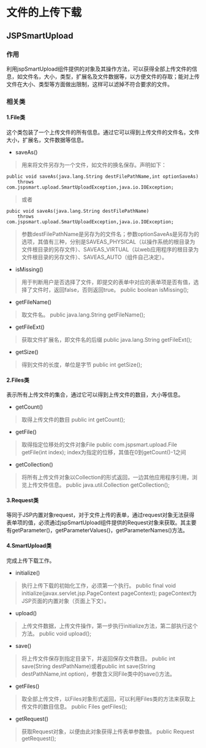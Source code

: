 文件的上传下载
====================
  JSPSmartUpload  
------------------
### 作用
  利用jspSmartUpload组件提供的对象及其操作方法，可以获得全部上传文件的信息，如文件名，大小，类型，扩展名及文件数据等，以方便文件的存取；能对上传文件在大小、类型等方面做出限制，这样可以滤掉不符合要求的文件。
### 相关类
#### 1.File类
  这个类包装了一个上传文件的所有信息。通过它可以得到上传文件的文件名，文件大小，扩展名，文件数据等信息。
  
* saveAs()
> 用来将文件另存为一个文件，如文件的换名保存。声明如下：

    public void saveAs(java.lang.String destFilePathName,int optionSaveAs)
        throws com.jspsmart.upload.SmartUploadException,java.io.IOException;

> 或者

    pubic void saveAs(java.lang.String destFilePathName)
        throws com.jspsmart.upload.SmartUploadException,java.io.IOException;

> 参数destFilePathName是另存为的文件名；参数optionSaveAs是另存为的选项，其值有三种，分别是SAVEAS_PHYSICAL（以操作系统的根目录为文件根目录的另存文件）、SAVEAS_VIRTUAL（以web应用程序的根目录为文件根目录的另存文件）、SAVEAS_AUTO（组件自己决定）。

* isMissing()
> 用于判断用户是否选择了文件，即提交的表单中对应的表单项是否有值，选择了文件时，返回false，否则返回true。
    public boolean isMissing();

* getFileName()
> 取文件名。
    public java.lang.String getFileName();

* getFileExt()
> 获取文件扩展名，即文件名的后缀
    public java.lang.String getFileExt();

* getSize()
> 得到文件的长度，单位是字节
    public int getSize();

#### 2.Files类
  表示所有上传文件的集合，通过它可以得到上传文件的数目，大小等信息。
  
* getCount()
> 取得上传文件的数目
    public int getCount();

* getFile()
> 取得指定位移处的文件对象File
    public com.jspsmart.upload.File getFile(int index);
index为指定的位移，其值在0到getCount()-1之间

* getCollection()
> 将所有上传文件对象以Collection的形式返回，一边其他应用程序引用，浏览上传文件信息。
    public java.util.Collection getCollection();

#### 3.Request类
  等同于JSP内置对象request，对于文件上传的表单，通过request对象无法获得表单项的值，必须通过jspSmartUpload组件提供的Request对象来获取。其主要有getParameter()，getParameterValues()，getParameterNames()方法。

#### 4.SmartUpload类
  完成上传下载工作。

* initialize()
> 执行上传下载的初始化工作，必须第一个执行。
    public final void initialize(javax.servlet.jsp.PageContext pageContext);
        pageContext为JSP页面的内置对象（页面上下文）。

* upload()
> 上传文件数据，上传文件操作，第一步执行initialize方法，第二部执行这个方法。
    public void upload();

* save()
> 将上传文件保存到指定目录下，并返回保存文件数目。
    public int save(String destPathName)或者public int save(String destPathName,int option)，参数含义同File类中的save()方法。

* getFiles()
> 取全部上传文件，以Files对象形式返回，可以利用Files类的方法来获取上传文件的数目信息。
    public Files getFiles();

* getRequest()
> 获取Request对象，以便由此对象获得上传表单参数值。
    public Request getRequest();


